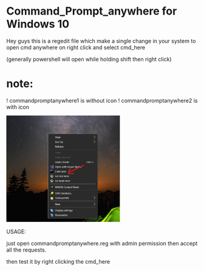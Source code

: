 # Command_Prompt_anywhere for Windows 10
Hey guys this is a regedit file which make a single change in your system to open cmd anywhere on right click and select cmd_here

(generally powershell will open while holding shift then right click) 
# note:
! commandpromptanywhere1 is without icon 
! commandpromptanywhere2 is with icon

<img src="https://github.com/grpnpraveen/CommandPrompt_anywhere/blob/main/Screenshot%202021-10-31%20160053.png" height="280">

USAGE:

just open commandpromptanywhere.reg with admin permission then accept all the requests.

then test it by right clicking the cmd_here
